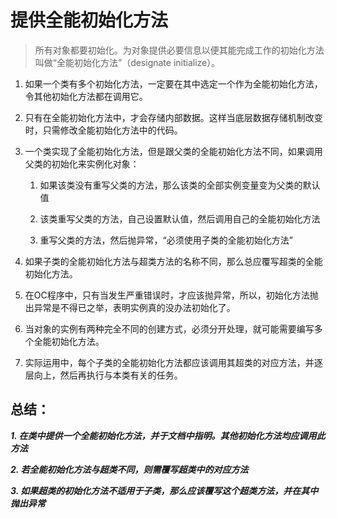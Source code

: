 # 提供全能初始化方法
> 所有对象都要初始化。为对象提供必要信息以便其能完成工作的初始化方法叫做“全能初始化方法”（designate initialize）。

1. 如果一个类有多个初始化方法，一定要在其中选定一个作为全能初始化方法，令其他初始化方法都在调用它。


2. 只有在全能初始化方法中，才会存储内部数据。这样当底层数据存储机制改变时，只需修改全能初始化方法中的代码。
3. 一个类实现了全能初始化方法，但是跟父类的全能初始化方法不同，如果调用父类的初始化来实例化对象：
	1. 如果该类没有重写父类的方法，那么该类的全部实例变量变为父类的默认值


	2. 该类重写父类的方法，自己设置默认值，然后调用自己的全能初始化方法
	3. 重写父类的方法，然后抛异常，“必须使用子类的全能初始化方法”

4. 如果子类的全能初始化方法与超类方法的名称不同，那么总应覆写超类的全能初始化方法。
5. 在OC程序中，只有当发生严重错误时，才应该抛异常，所以，初始化方法抛出异常是不得已之举，表明实例真的没办法初始化了。
6. 当对象的实例有两种完全不同的创建方式，必须分开处理，就可能需要编写多个全能初始化方法。

7. 实际运用中，每个子类的全能初始化方法都应该调用其超类的对应方法，并逐层向上，然后再执行与本类有关的任务。

## 总结：
***1. 在类中提供一个全能初始化方法，并于文档中指明。其他初始化方法均应调用此方法***

***2. 若全能初始化方法与超类不同，则需覆写超类中的对应方法***

***3. 如果超类的初始化方法不适用于子类，那么应该覆写这个超类方法，并在其中抛出异常***




